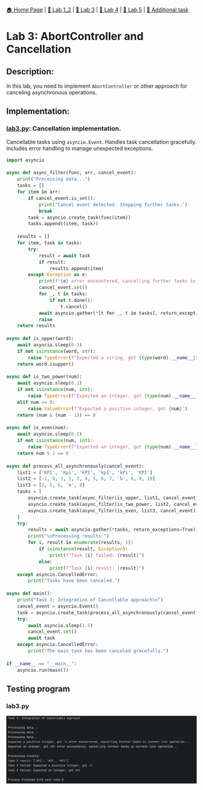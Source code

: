 [🏠 Home Page](../) | [📝 Lab 1_2](../lab1_2/) | [📝 Lab 3](../lab3/) | [📝 Lab 4](../lab4/) | [📝 Lab 5](../lab5/) | [📝 Additional task](../additional-task/) 

# Lab 3: AbortController and Cancellation
## Description:
In this lab, you need to implement `AbortController` or other approach for canceling asynchronous operations.
## Implementation:

### [lab3.py](./lab3.py): Cancellation implementation.
Cancellable tasks using `asyncio.Event`. Handles task cancellation gracefully.
Includes error handling to manage unexpected exceptions.
```python
import asyncio

async def async_filter(func, arr, cancel_event):
    print("Processing data...")
    tasks = []
    for item in arr:
        if cancel_event.is_set():
            print("Cancel event detected. Stopping further tasks.")
            break
        task = asyncio.create_task(func(item))
        tasks.append((item, task))

    results = []
    for item, task in tasks:
        try:
            result = await task
            if result:
                results.append(item)
        except Exception as e:
            print(f"{e} error encountered, cancelling further tasks in current list operation...")
            cancel_event.set()
            for _, t in tasks:
                if not t.done():
                    t.cancel()
            await asyncio.gather(*[t for _, t in tasks], return_exceptions=True)
            raise
    return results

async def is_upper(word):
    await asyncio.sleep(0.1)
    if not isinstance(word, str):
        raise TypeError(f"Expected a string, got {type(word).__name__}")
    return word.isupper()

async def is_two_power(num):
    await asyncio.sleep(0.2)
    if not isinstance(num, int):
        raise TypeError(f"Expected an integer, got {type(num).__name__}")
    elif num <= 0:
        raise ValueError(f"Expected a positive integer, got {num}")
    return (num & (num - 1)) == 0

async def is_even(num):
    await asyncio.sleep(0.5)
    if not isinstance(num, int):
        raise TypeError(f"Expected an integer, got {type(num).__name__}")
    return num % 2 == 0

async def process_all_asynchronously(cancel_event):
    list1 = ['KPI', 'Kpi', 'KPI', 'kpI', 'kPi', 'KPI']
    list2 = [-1, 0, 1, 2, 3, 4, 5, 6, 7, 'b', 8, 9, 10]
    list3 = [3, 5, 6, 'e', 8]
    tasks = [
        asyncio.create_task(async_filter(is_upper, list1, cancel_event)),
        asyncio.create_task(async_filter(is_two_power, list2, cancel_event)),
        asyncio.create_task(async_filter(is_even, list3, cancel_event)),
    ]
    try:
        results = await asyncio.gather(*tasks, return_exceptions=True)
        print("\nProcessing results:")
        for i, result in enumerate(results, 1):
            if isinstance(result, Exception):
                print(f"Task {i} failed: {result}")
            else:
                print(f"Task {i} result: {result}")
    except asyncio.CancelledError:
        print("Tasks have been canceled.")

async def main():
    print("Task 3: Integration of Cancellable approach\n")
    cancel_event = asyncio.Event()
    task = asyncio.create_task(process_all_asynchronously(cancel_event))
    try:
        await asyncio.sleep(1.5)
        cancel_event.set()
        await task
    except asyncio.CancelledError:
        print("The main task has been canceled gracefully.")

if __name__ == "__main__":
    asyncio.run(main())
```

## Testing program

### lab3.py
<img src="./media/1.png">
